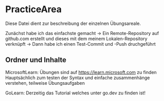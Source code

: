 ﻿# PracticeArea

Diese Datei dient zur beschreibung der einzelnen Übungsareale. 

Zunächst habe ich das einfachste gemacht
-> Ein Remote-Repository auf github.com erstellt und dieses mit dem meinem Lokalen-Repository verknüpft
-> Dann habe ich einen Test-Commit und -Push druchgeführt

## Ordner und Inhalte

MicrosoftLearn:
Übungen sind auf https://learn.microsoft.com  zu finden
Hauptsächlich zum testen der Syntax und einfache zusammenhänge verstehen, teilweise Übungsaufgaben

GoLearn:
Derzeitig das Tutorial welches unter go.dev zu finden ist!
